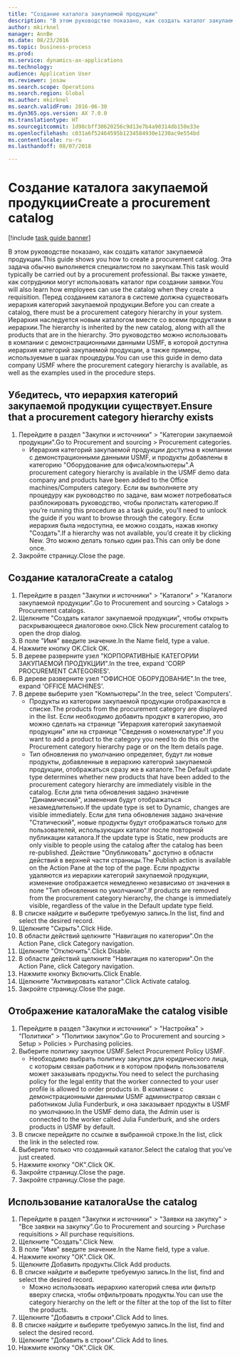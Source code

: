 ```yaml
--- 
title: "Создание каталога закупаемой продукции"
description: "В этом руководстве показано, как создать каталог закупаемой продукции."
author: mkirknel
manager: AnnBe
ms.date: 08/23/2016
ms.topic: business-process
ms.prod: 
ms.service: dynamics-ax-applications
ms.technology: 
audience: Application User
ms.reviewer: josaw
ms.search.scope: Operations
ms.search.region: Global
ms.author: mkirknel
ms.search.validFrom: 2016-06-30
ms.dyn365.ops.version: AX 7.0.0
ms.translationtype: HT
ms.sourcegitcommit: 1d98cbff30620256c9d13e7b4a90314db150e33e
ms.openlocfilehash: c031a6f52464595b1234584930e1230ac9e554bd
ms.contentlocale: ru-ru
ms.lasthandoff: 08/07/2018

---
```

# <a name="create-a-procurement-catalog"></a><span data-ttu-id="b3ee4-103">Создание каталога закупаемой продукции</span><span class="sxs-lookup"><span data-stu-id="b3ee4-103">Create a procurement catalog</span></span>

[!include [task guide banner](../../includes/task-guide-banner.md)]

<span data-ttu-id="b3ee4-104">В этом руководстве показано, как создать каталог закупаемой продукции.</span><span class="sxs-lookup"><span data-stu-id="b3ee4-104">This guide shows you how to create a procurement catalog.</span></span> <span data-ttu-id="b3ee4-105">Эта задача обычно выполняется специалистом по закупкам.</span><span class="sxs-lookup"><span data-stu-id="b3ee4-105">This task would typically be carried out by a procurement professional.</span></span> <span data-ttu-id="b3ee4-106">Вы также узнаете, как сотрудники могут использовать каталог при создании заявки.</span><span class="sxs-lookup"><span data-stu-id="b3ee4-106">You will also learn how employees can use the catalog when they create a requisition.</span></span> <span data-ttu-id="b3ee4-107">Перед созданием каталога в системе должна существовать иерархия категорий закупаемой продукции.</span><span class="sxs-lookup"><span data-stu-id="b3ee4-107">Before you can create a catalog, there must be a procurement category hierarchy in your system.</span></span> <span data-ttu-id="b3ee4-108">Иерархия наследуется новым каталогом вместе со всеми продуктами в иерархии.</span><span class="sxs-lookup"><span data-stu-id="b3ee4-108">The hierarchy is inherited by the new catalog, along with all the products that are in the hierarchy.</span></span> <span data-ttu-id="b3ee4-109">Это руководство можно использовать в компании с демонстрационными данными USMF, в которой доступна иерархия категорий закупаемой продукции, а также примеры, используемые в шагах процедуры.</span><span class="sxs-lookup"><span data-stu-id="b3ee4-109">You can use this guide in demo data company USMF where the procurement category hierarchy is available, as well as the examples used in the procedure steps.</span></span>


## <a name="ensure-that-a-procurement-category-hierarchy-exists"></a><span data-ttu-id="b3ee4-110">Убедитесь, что иерархия категорий закупаемой продукции существует.</span><span class="sxs-lookup"><span data-stu-id="b3ee4-110">Ensure that a procurement category hierarchy exists</span></span>
1. <span data-ttu-id="b3ee4-111">Перейдите в раздел "Закупки и источники" > "Категории закупаемой продукции".</span><span class="sxs-lookup"><span data-stu-id="b3ee4-111">Go to Procurement and sourcing > Procurement categories.</span></span>
    * <span data-ttu-id="b3ee4-112">Иерархия категорий закупаемой продукции доступна в компании с демонстрационными данными USMF, и продукты добавлены в категорию "Оборудование для офиса/компьютеры".</span><span class="sxs-lookup"><span data-stu-id="b3ee4-112">A procurement category hierarchy is available in the USMF demo data company and products have been added to the Office machines/Computers category.</span></span> <span data-ttu-id="b3ee4-113">Если вы выполняете эту процедуру как руководство по задаче, вам может потребоваться разблокировать руководство, чтобы пролистать категорию.</span><span class="sxs-lookup"><span data-stu-id="b3ee4-113">If you’re running this procedure as a task guide, you’ll need to unlock the guide if you want to browse through the category.</span></span> <span data-ttu-id="b3ee4-114">Если иерархия была недоступна, ее можно создать, нажав кнопку "Создать".</span><span class="sxs-lookup"><span data-stu-id="b3ee4-114">If a hierarchy was not available, you’d create it by clicking New.</span></span> <span data-ttu-id="b3ee4-115">Это можно делать только один раз.</span><span class="sxs-lookup"><span data-stu-id="b3ee4-115">This can only be done once.</span></span>  
2. <span data-ttu-id="b3ee4-116">Закройте страницу.</span><span class="sxs-lookup"><span data-stu-id="b3ee4-116">Close the page.</span></span>

## <a name="create-a-catalog"></a><span data-ttu-id="b3ee4-117">Создание каталога</span><span class="sxs-lookup"><span data-stu-id="b3ee4-117">Create a catalog</span></span>
1. <span data-ttu-id="b3ee4-118">Перейдите в раздел "Закупки и источники" > "Каталоги" > "Каталоги закупаемой продукции".</span><span class="sxs-lookup"><span data-stu-id="b3ee4-118">Go to Procurement and sourcing > Catalogs > Procurement catalogs.</span></span>
2. <span data-ttu-id="b3ee4-119">Щелкните "Создать каталог закупаемой продукции", чтобы открыть раскрывающееся диалоговое окно.</span><span class="sxs-lookup"><span data-stu-id="b3ee4-119">Click New procurement catalog to open the drop dialog.</span></span>
3. <span data-ttu-id="b3ee4-120">В поле "Имя" введите значение.</span><span class="sxs-lookup"><span data-stu-id="b3ee4-120">In the Name field, type a value.</span></span>
4. <span data-ttu-id="b3ee4-121">Нажмите кнопку OK.</span><span class="sxs-lookup"><span data-stu-id="b3ee4-121">Click OK.</span></span>
5. <span data-ttu-id="b3ee4-122">В дереве разверните узел "КОРПОРАТИВНЫЕ КАТЕГОРИИ ЗАКУПАЕМОЙ ПРОДУКЦИИ".</span><span class="sxs-lookup"><span data-stu-id="b3ee4-122">In the tree, expand 'CORP PROCUREMENT CATEGORIES'.</span></span>
6. <span data-ttu-id="b3ee4-123">В дереве разверните узел "ОФИСНОЕ ОБОРУДОВАНИЕ".</span><span class="sxs-lookup"><span data-stu-id="b3ee4-123">In the tree, expand 'OFFICE MACHINES'.</span></span>
7. <span data-ttu-id="b3ee4-124">В дереве выберите узел "Компьютеры".</span><span class="sxs-lookup"><span data-stu-id="b3ee4-124">In the tree, select 'Computers'.</span></span>
    * <span data-ttu-id="b3ee4-125">Продукты из категории закупаемой продукции отображаются в списке.</span><span class="sxs-lookup"><span data-stu-id="b3ee4-125">The products from the procurement category are displayed in the list.</span></span> <span data-ttu-id="b3ee4-126">Если необходимо добавить продукт в категорию, это можно сделать на странице "Иерархия категорий закупаемой продукции" или на странице "Сведения о номенклатуре".</span><span class="sxs-lookup"><span data-stu-id="b3ee4-126">If you want to add a product to the category you need to do this on the Procurement category hierarchy page or on the Item details page.</span></span>  
    * <span data-ttu-id="b3ee4-127">Тип обновления по умолчанию определяет, будут ли новые продукты, добавленные в иерархию категорий закупаемой продукции, отображаться сразу же в каталоге.</span><span class="sxs-lookup"><span data-stu-id="b3ee4-127">The Default update type determines whether new products that have been added to the procurement category hierarchy are immediately visible in the catalog.</span></span> <span data-ttu-id="b3ee4-128">Если для типа обновления задано значение "Динамический", изменения будут отображаться незамедлительно.</span><span class="sxs-lookup"><span data-stu-id="b3ee4-128">If the update type is set to Dynamic, changes are visible immediately.</span></span> <span data-ttu-id="b3ee4-129">Если для типа обновления задано значение "Статический", новые продукты будут отображаться только для пользователей, использующих каталог после повторной публикации каталога.</span><span class="sxs-lookup"><span data-stu-id="b3ee4-129">If the update type is Static, new products are only visible to people using the catalog after the catalog has been re-published.</span></span> <span data-ttu-id="b3ee4-130">Действие "Опубликовать" доступно в области действий в верхней части страницы.</span><span class="sxs-lookup"><span data-stu-id="b3ee4-130">The Publish action is available on the Action Pane at the top of the page.</span></span> <span data-ttu-id="b3ee4-131">Если продукты удаляются из иерархии категорий закупаемой продукции, изменение отображается немедленно независимо от значения в поле "Тип обновления по умолчанию".</span><span class="sxs-lookup"><span data-stu-id="b3ee4-131">If products are removed from the procurement category hierarchy, the change is immediately visible, regardless of the value in the Default update type field.</span></span>  
8. <span data-ttu-id="b3ee4-132">В списке найдите и выберите требуемую запись.</span><span class="sxs-lookup"><span data-stu-id="b3ee4-132">In the list, find and select the desired record.</span></span>
9. <span data-ttu-id="b3ee4-133">Щелкните "Скрыть".</span><span class="sxs-lookup"><span data-stu-id="b3ee4-133">Click Hide.</span></span>
10. <span data-ttu-id="b3ee4-134">В области действий щелкните "Навигация по категории".</span><span class="sxs-lookup"><span data-stu-id="b3ee4-134">On the Action Pane, click Category navigation.</span></span>
11. <span data-ttu-id="b3ee4-135">Щелкните "Отключить".</span><span class="sxs-lookup"><span data-stu-id="b3ee4-135">Click Disable.</span></span>
12. <span data-ttu-id="b3ee4-136">В области действий щелкните "Навигация по категории".</span><span class="sxs-lookup"><span data-stu-id="b3ee4-136">On the Action Pane, click Category navigation.</span></span>
13. <span data-ttu-id="b3ee4-137">Нажмите кнопку Включить.</span><span class="sxs-lookup"><span data-stu-id="b3ee4-137">Click Enable.</span></span>
14. <span data-ttu-id="b3ee4-138">Щелкните "Активировать каталог".</span><span class="sxs-lookup"><span data-stu-id="b3ee4-138">Click Activate catalog.</span></span>
15. <span data-ttu-id="b3ee4-139">Закройте страницу.</span><span class="sxs-lookup"><span data-stu-id="b3ee4-139">Close the page.</span></span>

## <a name="make-the-catalog-visible"></a><span data-ttu-id="b3ee4-140">Отображение каталога</span><span class="sxs-lookup"><span data-stu-id="b3ee4-140">Make the catalog visible</span></span>
1. <span data-ttu-id="b3ee4-141">Перейдите в раздел "Закупки и источники" > "Настройка" > "Политики" > "Политики закупок".</span><span class="sxs-lookup"><span data-stu-id="b3ee4-141">Go to Procurement and sourcing > Setup > Policies > Purchasing policies.</span></span>
2. <span data-ttu-id="b3ee4-142">Выберите политику закупок USMF.</span><span class="sxs-lookup"><span data-stu-id="b3ee4-142">Select Procurement Policy USMF.</span></span>
    * <span data-ttu-id="b3ee4-143">Необходимо выбрать политику закупок для юридического лица, с которым связан работник и в котором профиль пользователя может заказывать продукты.</span><span class="sxs-lookup"><span data-stu-id="b3ee4-143">You need to select the purchasing policy for the legal entity that the worker connected to your user profile is allowed to order products in.</span></span> <span data-ttu-id="b3ee4-144">В компании с демонстрационными данными USMF администратор связан с работником Julia Funderburk, и она заказывает продукты в USMF по умолчанию.</span><span class="sxs-lookup"><span data-stu-id="b3ee4-144">In the USMF demo data, the Admin user is connected to the worker called Julia Funderburk, and she orders products in USMF by default.</span></span>  
3. <span data-ttu-id="b3ee4-145">В списке перейдите по ссылке в выбранной строке.</span><span class="sxs-lookup"><span data-stu-id="b3ee4-145">In the list, click the link in the selected row.</span></span>
4. <span data-ttu-id="b3ee4-146">Выберите только что созданный каталог.</span><span class="sxs-lookup"><span data-stu-id="b3ee4-146">Select the catalog that you’ve just created.</span></span>
5. <span data-ttu-id="b3ee4-147">Нажмите кнопку "OК".</span><span class="sxs-lookup"><span data-stu-id="b3ee4-147">Click OK.</span></span>
6. <span data-ttu-id="b3ee4-148">Закройте страницу.</span><span class="sxs-lookup"><span data-stu-id="b3ee4-148">Close the page.</span></span>
7. <span data-ttu-id="b3ee4-149">Закройте страницу.</span><span class="sxs-lookup"><span data-stu-id="b3ee4-149">Close the page.</span></span>

## <a name="use-the-catalog"></a><span data-ttu-id="b3ee4-150">Использование каталога</span><span class="sxs-lookup"><span data-stu-id="b3ee4-150">Use the catalog</span></span>
1. <span data-ttu-id="b3ee4-151">Перейдите в раздел "Закупки и источники" > "Заявки на закупку" > "Все заявки на закупку".</span><span class="sxs-lookup"><span data-stu-id="b3ee4-151">Go to Procurement and sourcing > Purchase requisitions > All purchase requisitions.</span></span>
2. <span data-ttu-id="b3ee4-152">Щелкните "Создать".</span><span class="sxs-lookup"><span data-stu-id="b3ee4-152">Click New.</span></span>
3. <span data-ttu-id="b3ee4-153">В поле "Имя" введите значение.</span><span class="sxs-lookup"><span data-stu-id="b3ee4-153">In the Name field, type a value.</span></span>
4. <span data-ttu-id="b3ee4-154">Нажмите кнопку "OК".</span><span class="sxs-lookup"><span data-stu-id="b3ee4-154">Click OK.</span></span>
5. <span data-ttu-id="b3ee4-155">Щелкните Добавить продукты.</span><span class="sxs-lookup"><span data-stu-id="b3ee4-155">Click Add products.</span></span>
6. <span data-ttu-id="b3ee4-156">В списке найдите и выберите требуемую запись.</span><span class="sxs-lookup"><span data-stu-id="b3ee4-156">In the list, find and select the desired record.</span></span>
    * <span data-ttu-id="b3ee4-157">Можно использовать иерархию категорий слева или фильтр вверху списка, чтобы отфильтровать продукты.</span><span class="sxs-lookup"><span data-stu-id="b3ee4-157">You can use the category hierarchy on the left or the filter at the top of the list to filter the products.</span></span>  
7. <span data-ttu-id="b3ee4-158">Щелкните "Добавить в строки".</span><span class="sxs-lookup"><span data-stu-id="b3ee4-158">Click Add to lines.</span></span>
8. <span data-ttu-id="b3ee4-159">В списке найдите и выберите требуемую запись.</span><span class="sxs-lookup"><span data-stu-id="b3ee4-159">In the list, find and select the desired record.</span></span>
9. <span data-ttu-id="b3ee4-160">Щелкните "Добавить в строки".</span><span class="sxs-lookup"><span data-stu-id="b3ee4-160">Click Add to lines.</span></span>
10. <span data-ttu-id="b3ee4-161">Нажмите кнопку "OК".</span><span class="sxs-lookup"><span data-stu-id="b3ee4-161">Click OK.</span></span>


